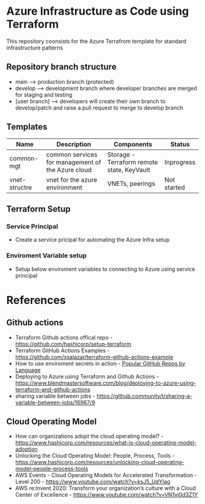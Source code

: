 # Azure Infrastructure as Code using Terraform
This repository coonsists for the Azure Terrafrom template for standard infrastructure patterns

## Repository branch structure
- main    --> production branch (protected)
- develop --> development branch where developer branches are merged for staging and testing
- [user branch] --> developers will create their own branch to develop/patch and raise a pull request to merge to develop branch

## Templates

| Name | Description | Components | Status |
|----|----|----|----|
| common-mgt | common services for management of the Azure cloud | Storage - Terraform remote state, KeyVault | Inprogress|
| vnet-structre | vnet for the azure environment | VNETs, peerings | Not started|

## Terraform Setup

### Service Principal
- Create a service pricipal for automating the Azure Infra setup

### Enviroment Variable setup
- Setup below enviroment variables to connecting to Azure using service principal


# References
## Github actions
- Terraform Github actions offical repo - https://github.com/hashicorp/setup-terraform
- Terraform GitHub Actions Examples - https://github.com/xsalazar/terraform-github-actions-example
- How to use enviroment secrets in action - [Popular GitHub Repos by Language](https://github.com/pied-piper-inc/build-2021)
- Deploying to Azure using Terraform and Github Actions - https://www.blendmastersoftware.com/blog/deploying-to-azure-using-terraform-and-github-actions
- sharing variable between jobs - https://github.community/t/sharing-a-variable-between-jobs/16967/9

## Cloud Operating Model
- How can organizations adopt the cloud operating model? - https://www.hashicorp.com/resources/what-is-cloud-operating-model-adoption
- Unlocking the Cloud Operating Model: People, Process, Tools - https://www.hashicorp.com/resources/unlocking-cloud-operating-model-people-process-tools
- AWS Events - Cloud Operating Models for Accelerated Transformation - Level 200 - https://www.youtube.com/watch?v=ksJ5_UdYIag
- AWS re:Invent 2020: Transform your organization’s culture with a Cloud Center of Excellence - https://www.youtube.com/watch?v=VN1vj0d3Z1Y
